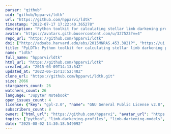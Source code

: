 ```yaml
---
parser: "github"
uid: "github/hpparvi/ldtk"
url: "https://github.com/hpparvi/ldtk"
timestamp: "2022-07-17 17:22:40.365278"
description: "Python toolkit for calculating stellar limb darkening profiles and model-specific coefficients using the stellar atmosphere spectrum library by Husser et al. (2013). Described in Parviainen & Aigrain, MNRAS 453, 3821–3826 (2015)."
avatar: "https://avatars.githubusercontent.com/u/327523?v=4"
repo_url: "https://github.com/hpparvi/ldtk"
doi: ["http://adsabs.harvard.edu/abs/2015MNRAS.453.3821P", "https://ui.adsabs.harvard.edu/abs/2015ascl.soft10003P/abstract"]
title: "PyLDTk: Python toolkit for calculating stellar limb darkening profiles and model-specific coefficients for arbitrary filters"
name: "ldtk"
full_name: "hpparvi/ldtk"
html_url: "https://github.com/hpparvi/ldtk"
created_at: "2015-03-09T14:13:54Z"
updated_at: "2022-06-15T13:52:40Z"
clone_url: "https://github.com/hpparvi/ldtk.git"
size: 2066
stargazers_count: 26
watchers_count: 26
language: "Jupyter Notebook"
open_issues_count: 4
license: {"key": "gpl-2.0", "name": "GNU General Public License v2.0", "spdx_id": "GPL-2.0", "url": "https://api.github.com/licenses/gpl-2.0", "node_id": "MDc6TGljZW5zZTg="}
subscribers_count: 8
owner: {"html_url": "https://github.com/hpparvi", "avatar_url": "https://avatars.githubusercontent.com/u/327523?v=4", "login": "hpparvi", "type": "User"}
topics: ["python", "limb-darkening-profiles", "limb-darkening-models", "astrophysics", "astronomy", "exoplanets", "exoplanet-transits"]
date: "2025-08-02 14:30:18.549092"
---
```

